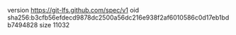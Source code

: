 version https://git-lfs.github.com/spec/v1
oid sha256:b3cfb56efdecd9878dc2500a56dc216e938f2af6010586c0d17eb1bdb7494828
size 11032

